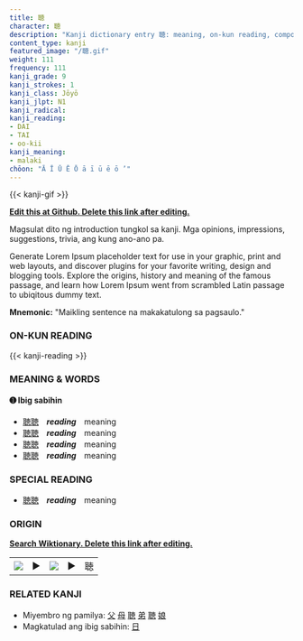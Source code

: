 ```yaml
---
title: 聴
character: 聴
description: "Kanji dictionary entry 聴: meaning, on-kun reading, compounds, origin, related kanji"
content_type: kanji
featured_image: "/聴.gif"
weight: 111
frequency: 111
kanji_grade: 9
kanji_strokes: 1
kanji_class: Jōyō
kanji_jlpt: N1
kanji_radical: 
kanji_reading: 
- DAI
- TAI
- oo-kii
kanji_meaning:
- malaki
chōon: "Ā Ī Ū Ē Ō ā ī ū ē ō ’"
---
```

[//]: # (Don't edit the line below. Kanji animated GIF code is automatically generated.)
{{< kanji-gif >}}

[//]: # (Edit below this line.)

**[Edit this at Github. Delete this link after editing.](https://github.com/tim0g/tim/tree/main/content/kanji/聴/index.md)**

Magsulat dito ng introduction tungkol sa kanji. Mga opinions, impressions, suggestions, trivia, ang kung ano-ano pa.

Generate Lorem Ipsum placeholder text for use in your graphic, print and web layouts, and discover plugins for your favorite writing, design and blogging tools. Explore the origins, history and meaning of the famous passage, and learn how Lorem Ipsum went from scrambled Latin passage to ubiqitous dummy text.
 
**Mnemonic:** "Maikling sentence na makakatulong sa pagsaulo."

### ON-KUN READING

[//]: # (Don't edit the line below. ON-KUN READING code is automatically generated.)
{{< kanji-reading >}}

### MEANING & WORDS

#### ➊ **Ibig sabihin**
  - [聴](../聴)[聴](../聴)　***reading***　meaning
  - [聴](../聴)[聴](../聴)　***reading***　meaning
  - [聴](../聴)[聴](../聴)　***reading***　meaning
  - [聴](../聴)[聴](../聴)　***reading***　meaning

### SPECIAL READING
  - [聴](../聴)[聴](../聴)　***reading***　meaning

### ORIGIN

**[Search Wiktionary. Delete this link after editing.](https://wiktionary.org/wiki/聴)**
<table class="kanji-table"><tr><td>
<img src="60px-聴-bronze.svg.png">
</td><td>▶</td><td>
<img src="60px-聴-oracle.svg.png">
</td><td>▶</td>
<td class="kanji-origin">聴</td>
</tr></table>

### RELATED KANJI
- Miyembro ng pamilya: [父](../父) [母](../母) [聴](../聴) [弟](../弟) [聴](../聴) [娘](../娘)
- Magkatulad ang ibig sabihin: [日](../日)
